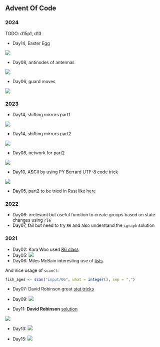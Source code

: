 
## Advent Of Code

### 2024

TODO: d15p1, d13

- Day14, Easter Egg

![](2024/d14.gif)

- Day08, antinodes of antennas

![](2024/test_d08.png)

- Day06, guard moves

![](2024/d06.gif)

### 2023

- Day14, shifting mirrors part1

![](2023/day14.gif)

- Day14, shifting mirrors part2

![](2023/day14_part2_input.gif)

- Day08, network for part2

![](2023/08.png)

- Day10, ASCII by using PY Berrard UTF-8 code trick

![](2023/10_ascii.png)

- Day05, part2 to be tried in Rust like [here](https://github.com/hgrsd/aoc2023/blob/main/src/bin/day5.rs)

### 2022

- Day06: irrelevant but useful function to create groups based on state changes using `rle`
- Day07, fail but need to try `R6` and also understand the `igraph` solution

### 2021

- Day02: Kara Woo used [R6 class](https://twitter.com/kara_woo/status/1468303906316775424?s=20)
- Day05: ![](2021/d05.png)
- Day06: Miles McBain interesting use of [lists](https://twitter.com/MilesMcBain/status/1468888082908782592?s=20).

And nice usage of `scan()`:

```r
fish_ages <- scan("input/06", what = integer(), sep = ",")
```

- Day07: David Robinson great [stat tricks](https://twitter.com/drob/status/1468247388238327822?s=20)

- Day09: ![](2021/d09.png)

- Day11: **David Robinson** [solution](https://twitter.com/drob/status/1469766453771522056?s=20)

![](2021/octo_flash.gif)

- Day13: ![](2021/d13_code.png)

- Day15: ![](2021/d15_path.png)
